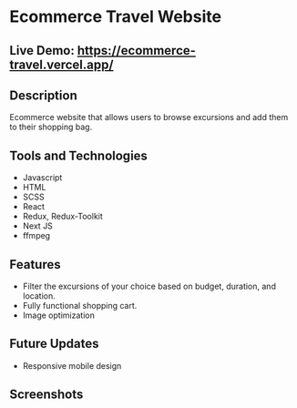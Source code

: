 # Ecommerce Travel Website
## Live Demo: https://ecommerce-travel.vercel.app/
## Description
Ecommerce website that allows users to browse excursions and add them to their shopping bag. 
## Tools and Technologies 
- Javascript 
- HTML
- SCSS
- React
- Redux, Redux-Toolkit
- Next JS
- ffmpeg
## Features 
- Filter the excursions of your choice based on budget, duration, and location. 
- Fully functional shopping cart.
- Image optimization
## Future Updates
- Responsive mobile design
## Screenshots

